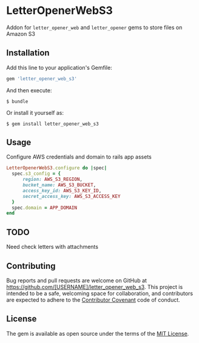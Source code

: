 # LetterOpenerWebS3

Addon for `letter_opener_web` and `letter_opener` gems to store files on Amazon S3 

## Installation

Add this line to your application's Gemfile:

```ruby
gem 'letter_opener_web_s3'
```

And then execute:

    $ bundle

Or install it yourself as:

    $ gem install letter_opener_web_s3

## Usage

Configure AWS credentials and domain to rails app assets

```ruby
LetterOpenerWebS3.configure do |spec|
  spec.s3_config = {
      region: AWS_S3_REGION,
      bucket_name: AWS_S3_BUCKET,
      access_key_id: AWS_S3_KEY_ID,
      secret_access_key: AWS_S3_ACCESS_KEY
  }
  spec.domain = APP_DOMAIN
end
```

## TODO

Need check letters with attachments 

## Contributing

Bug reports and pull requests are welcome on GitHub at https://github.com/[USERNAME]/letter_opener_web_s3. This project is intended to be a safe, welcoming space for collaboration, and contributors are expected to adhere to the [Contributor Covenant](http://contributor-covenant.org) code of conduct.


## License

The gem is available as open source under the terms of the [MIT License](http://opensource.org/licenses/MIT).

